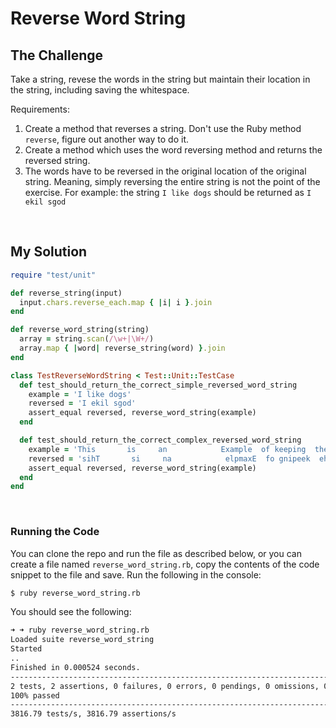 # Reverse Word String

## The Challenge

Take a string, revese the words in the string but maintain their location in the string, including saving the whitespace.

Requirements:

  1. Create a method that reverses a string. Don't use the Ruby method `reverse`, figure out another way to do it.
  2. Create a method which uses the word reversing method and returns the reversed string.
  3. The words have to be reversed in the original location of the original string. Meaning, simply reversing the entire string is not the point of the exercise. For example: the string `I like dogs` should be returned as `I ekil sgod`

<br>

## My Solution

```ruby
require "test/unit"

def reverse_string(input)
  input.chars.reverse_each.map { |i| i }.join
end

def reverse_word_string(string)
  array = string.scan(/\w+|\W+/)
  array.map { |word| reverse_string(word) }.join
end

class TestReverseWordString < Test::Unit::TestCase
  def test_should_return_the_correct_simple_reversed_word_string
    example = 'I like dogs'
    reversed = 'I ekil sgod'
    assert_equal reversed, reverse_word_string(example)
  end

  def test_should_return_the_correct_complex_reversed_word_string
    example = 'This       is     an            Example  of keeping  the    whitespace   '
    reversed = 'sihT       si     na            elpmaxE  fo gnipeek  eht    ecapsetihw   '
    assert_equal reversed, reverse_word_string(example)
  end
end
```

<br>

### Running the Code

You can clone the repo and run the file as described below, or you can create a file named `reverse_word_string.rb`, copy the contents of the code snippet to the file and save. Run the following in the console:

```sh
$ ruby reverse_word_string.rb
```

You should see the following:

```sh
➜ ➜ ruby reverse_word_string.rb
Loaded suite reverse_word_string
Started
..
Finished in 0.000524 seconds.
-----------------------------------------------------------------------------------------
2 tests, 2 assertions, 0 failures, 0 errors, 0 pendings, 0 omissions, 0 notifications
100% passed
-----------------------------------------------------------------------------------------
3816.79 tests/s, 3816.79 assertions/s
```
